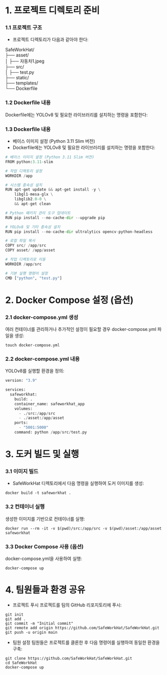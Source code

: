 # 1. 프로젝트 디렉토리 준비
### 1.1 프로젝트 구조
- 프로젝트 디렉토리가 다음과 같아야 한다:

SafeWorkHat/      
├── asset/   
│   ├── 자동차1.jpeg   
├── src/   
│   ├── test.py   
├── static/   
├── templates/   
└── Dockerfile   

### 1.2 Dockerfile 내용
Dockerfile에는 YOLOv8 및 필요한 라이브러리를 설치하는 명령을 포함한다:


### 1.3 Dockerfile 내용
- 베이스 이미지 설정 (Python 3.11 Slim 버전)
- Dockerfile에는 YOLOv8 및 필요한 라이브러리를 설치하는 명령을 포함한다:

```python
# 베이스 이미지 설정 (Python 3.11 Slim 버전)
FROM python:3.11-slim

# 작업 디렉토리 설정
WORKDIR /app

# 시스템 종속성 설치
RUN apt-get update && apt-get install -y \
    libgl1-mesa-glx \
    libglib2.0-0 \
    && apt-get clean

# Python 패키지 관리 도구 업데이트
RUN pip install --no-cache-dir --upgrade pip

# YOLOv8 및 기타 종속성 설치
RUN pip install --no-cache-dir ultralytics opencv-python-headless

# 로컬 파일 복사
COPY src/ /app/src
COPY asset/ /app/asset

# 작업 디렉토리로 이동
WORKDIR /app/src

# 기본 실행 명령어 설정
CMD ["python", "test.py"]
```

# 2. Docker Compose 설정 (옵션)
### 2.1 docker-compose.yml 생성
여러 컨테이너를 관리하거나 추가적인 설정이 필요할 경우 docker-compose.yml 파일을 생성: 

```
touch docker-compose.yml
```
### 2.2 docker-compose.yml 내용
YOLOv8를 실행할 환경을 정의:

```python
version: "3.9"

services:
  safeworkhat:
    build: .
    container_name: safeworkhat_app
    volumes:
      - ./src:/app/src
      - ./asset:/app/asset
    ports:
      - "5001:5000"
    command: python /app/src/test.py
```

# 3. 도커 빌드 및 실행
### 3.1 이미지 빌드
- SafeWorkHat 디렉토리에서 다음 명령을 실행하여 도커 이미지를 생성: 
```
docker build -t safeworkhat .
```
### 3.2 컨테이너 실행
생성한 이미지를 기반으로 컨테이너를 실행: 
```
docker run --rm -it -v $(pwd)/src:/app/src -v $(pwd)/asset:/app/asset safeworkhat
```
### 3.3 Docker Compose 사용 (옵션)
docker-compose.yml을 사용하여 실행: 
```
docker-compose up
```
# 4. 팀원들과 환경 공유
- 프로젝트 푸시 프로젝트를 팀의 GitHub 리포지토리에 푸시:
```
git init
git add .
git commit -m "Initial commit"
git remote add origin https://github.com/SafeWorkHat/SafeWorkHat.git
git push -u origin main
```

- 팀원 설정 팀원들은 프로젝트를 클론한 후 다음 명령어를 실행하여 동일한 환경을 구축:

```
git clone https://github.com/SafeWorkHat/SafeWorkHat.git
cd SafeWorkHat
docker-compose up
```